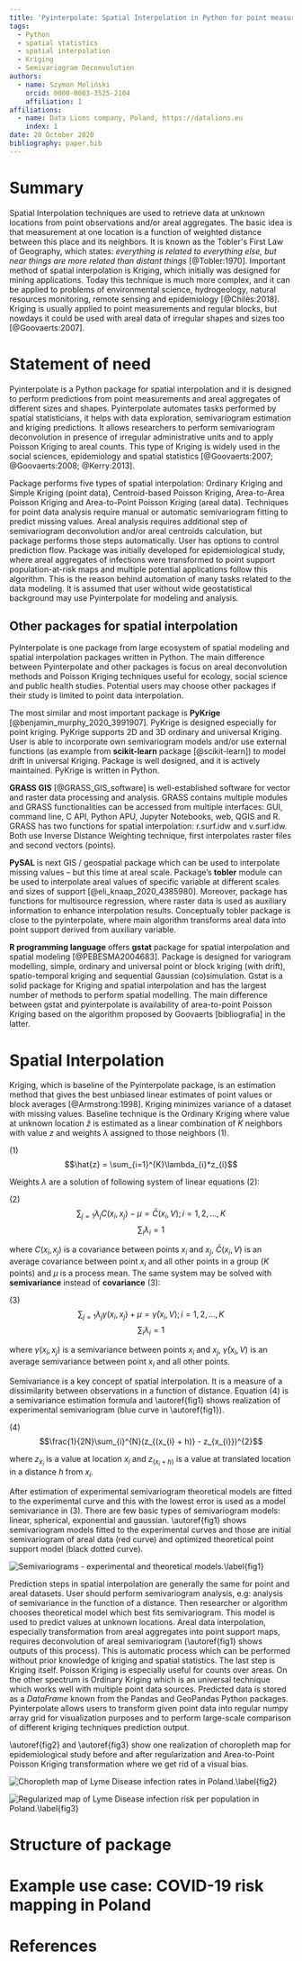 ```yaml
---
title: 'Pyinterpolate: Spatial Interpolation in Python for point measurements and aggregated datasets'
tags:
  - Python
  - spatial statistics
  - spatial interpolation
  - Kriging
  - Semivariogram Deconvolution
authors:
  - name: Szymon Moliński
    orcid: 0000-0003-3525-2104
    affiliation: 1
affiliations:
  - name: Data Lions company, Poland, https://datalions.eu
    index: 1
date: 20 October 2020
bibliography: paper.bib
---
```


# Summary

Spatial Interpolation techniques are used to retrieve data at unknown locations from point observations and/or areal aggregates. The basic idea is that measurement at one location is a function of weighted distance between this place and its neighbors. It is known as the Tobler's First Law of Geography, which states: *everything is related to everything else, but near things are more related than distant things* [@Tobler:1970]. Important method of spatial interpolation is Kriging, which initially was designed for mining applications. Today this technique is much more complex, and it can be applied to problems of environmental science, hydrogeology, natural resources monitoring, remote sensing and epidemiology [@Chilès:2018]. Kriging is usually applied to point measurements and regular blocks, but nowdays it could be used with areal data of irregular shapes and sizes too [@Goovaerts:2007].

# Statement of need

Pyinterpolate is a Python package for spatial interpolation and it is designed to perform predictions from point measurements and areal aggregates of different sizes and shapes. Pyinterpolate automates tasks performed by spatial statisticians, it helps with data exploration, semivariogram estimation and kriging predictions. It allows researchers to perform semivariogram deconvolution in presence of irregular administrative units and to apply Poisson Kriging to areal counts. This type of Kriging is widely used in the social sciences, epidemiology and spatial statistics [@Goovaerts:2007; @Goovaerts:2008; @Kerry:2013].

Package performs five types of spatial interpolation: Ordinary Kriging and Simple Kriging (point data), Centroid-based Poisson Kriging, Area-to-Area Poisson Kriging and Area-to-Point Poisson Kriging (areal data). Techniques for point data analysis require manual or automatic semivariogram fitting to predict missing values. Areal analysis requires additional step of semivariogram deconvolution and/or areal centroids calculation, but package performs those steps automatically. User has options to control prediction flow. Package was initially developed for epidemiological study, where areal aggregates of infections were transformed to point support population-at-risk maps and multiple potential applications follow this algorithm. This is the reason behind automation of many tasks related to the data modeling. It is assumed that user without wide geostatistical background may use Pyinterpolate for modeling and analysis.

## Other packages for spatial interpolation

PyInterpolate is one package from large ecosystem of spatial modeling and spatial interpolation packages written in Python. The main difference between Pyinterpolate and other packages is focus on areal deconvolution methods and Poisson Kriging techniques useful for ecology, social science and public health studies. Potential users may choose other packages if their study is limited to point data interpolation.

The most similar and most important package is **PyKrige** [@benjamin_murphy_2020_3991907]. PyKrige is designed especially for point kriging. PyKrige supports 2D and 3D ordinary and universal Kriging. User is able to incorporate own semivariogram models and/or use external functions (as example from **scikit-learn** package [@scikit-learn]) to model drift in universal Kriging. Package is well designed, and it is actively maintained. PyKrige is written in Python.

**GRASS GIS** [@GRASS_GIS_software] is well-established software for vector and raster data processing and analysis. GRASS contains multiple modules and GRASS functionalities can be accessed from multiple interfaces: GUI, command line, C API, Python APU, Jupyter Notebooks, web, QGIS and R. GRASS has two functions for spatial interpolation: r.surf.idw and v.surf.idw. Both use Inverse Distance Weighting technique, first interpolates raster files and second vectors (points).

**PySAL** is next GIS / geospatial package which can be used to interpolate missing values – but this time at areal scale. Package’s **tobler** module can be used to interpolate areal values of specific variable at different scales and sizes of support [@eli_knaap_2020_4385980]. Moreover, package has functions for multisource regression, where raster data is used as auxiliary information to enhance interpolation results. Conceptually tobler package is close to the pyinterpolate, where main algorithm transforms areal data into point support derived from auxiliary variable.

**R programming language** offers **gstat** package for spatial interpolation and spatial modeling [@PEBESMA2004683]. Package is designed for variogram modelling, simple, ordinary and universal point or block kriging (with drift), spatio-temporal kriging and sequential Gaussian (co)simulation. Gstat is a solid package for Kriging and spatial interpolation and has the largest number of methods to perform spatial modelling. The main difference between gstat and pyinterpolate is availability of area-to-point Poisson Kriging based on the algorithm proposed by Goovaerts [bibliografia] in the latter.


# Spatial Interpolation

Kriging, which is baseline of the Pyinterpolate package, is an estimation method that gives the best unbiased linear estimates of point values or block averages [@Armstrong:1998]. Kriging minimizes variance of a dataset with missing values. Baseline technique is the Ordinary Kriging where value at unknown location $\hat{z}$ is estimated as a linear combination of $K$ neighbors with value $z$ and weights $\lambda$ assigned to those neighbors (1).

(1)
$$\hat{z} = \sum_{i=1}^{K}\lambda_{i}*z_{i}$$

Weights $\lambda$ are a solution of following system of linear equations (2):

(2)
$$\sum_{j=1}\lambda_{j} C(x_{i}, x_{j}) - \mu = \bar{C}(x_{i}, V); i=1, 2, ..., K$$
$$\sum_{i}\lambda_{i} = 1$$

where $C(x_{i}, x_{j})$ is a covariance between points $x_{i}$ and $x_{j}$, $\bar{C}(x_{i}, V)$ is an average covariance between point $x_{i}$ and all other points in a group ($K$ points) and $\mu$ is a process mean. The same system may be solved with **semivariance** instead of **covariance** (3):

(3)
$$\sum_{j=1}\lambda_{j} \gamma(x_{i}, x_{j}) + \mu = \bar{\gamma}(x_{i}, V); i=1, 2, ..., K$$
$$\sum_{i}\lambda_{i} = 1$$

where $\gamma(x_{i}, x_{j})$ is a semivariance between points $x_{i}$ and $x_{j}$, $\bar{\gamma}(x_{i}, V)$ is an average semivariance between point $x_{i}$ and all other points.

Semivariance is a key concept of spatial interpolation. It is a measure of a dissimilarity between observations in a function of distance. Equation (4) is a semivariance estimation formula and \autoref{fig1} shows realization of experimental semivariogram (blue curve in \autoref{fig1}).

(4)
$$\frac{1}{2N}\sum_{i}^{N}(z_{(x_{i} + h)} - z_{x_{i}})^{2}$$

where $z_{x_{i}}$ is a value at location $x_{i}$ and $z_{(x_{i} + h)}$ is a value at translated location in a distance $h$ from $x_{i}$.

After estimation of experimental semivariogram theoretical models are fitted to the experimental curve and this with the lowest error is used as a model semivariance in (3). There are few basic types of semivariogram models: linear, spherical, exponential and gaussian. \autoref{fig1} shows semivariogram models fitted to the experimental curves and those are initial semivariogram of areal data (red curve) and optimized theoretical point support model (black dotted curve).

![Semivariograms - experimental and theoretical models.\label{fig1}](semivariogram_comparison.png)

Prediction steps in spatial interpolation are generally the same for point and areal datasets. User should perform semivariogram analysis, e.g: analysis of semivariance in the function of a distance. Then researcher or algorithm chooses theoretical model which best fits semivariogram. This model is used to predict values at unknown locations. Areal data interpolation, especially transformation from areal aggregates into point support maps, requires deconvolution of areal semivariogram (\autoref{fig1} shows outputs of this process). This is automatic process which can be performed without prior knowledge of kriging and spatial statistics. The last step is Kriging itself. Poisson Kriging is especially useful for counts over areas. On the other spectrum is Ordinary Kriging which is an universal technique which works well with multiple point data sources. Predicted data is stored as a _DataFrame_ known from the Pandas and GeoPandas Python packages. Pyinterpolate allows users to transform given point data into regular numpy array grid for visualization purposes and to perform large-scale comparison of different kriging techniques prediction output.

\autoref{fig2} and \autoref{fig3} show one realization of choropleth map for epidemiological study before and after regularization and Area-to-Point Poisson Kriging transformation where we get rid of a visual bias.

![Choropleth map of Lyme Disease infection rates in Poland.\label{fig2}](before_reg.png)

![Regularized map of Lyme Disease infection risk per population in Poland.\label{fig3}](after_reg.png)

# Structure of package



# Example use case: COVID-19 risk mapping in Poland

# References